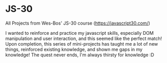# JS-30
All Projects from Wes-Bos' JS-30 course (https://javascript30.com/)

I wanted to reinforce and practice my javascript skills, especially DOM manipulation and user interaction, and this seemed like the perfect match!
Upon completion, this series of mini-projects has taught me a lot of new things, reinforced existing knowledge, and shown me gaps in my knowledge!
The quest never ends, I'm always thirsty for knowledge :D
